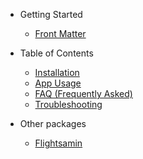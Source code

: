 * Getting Started

  * [Front Matter](front)

* Table of Contents

  * [Installation](installation)
  * [App Usage](usage.md)
  * [FAQ (Frequently Asked)](faq)
  * [Troubleshooting](troubleshooting)

* Other packages

  * [Flightsamin](https://github.com/flightsadmin)
